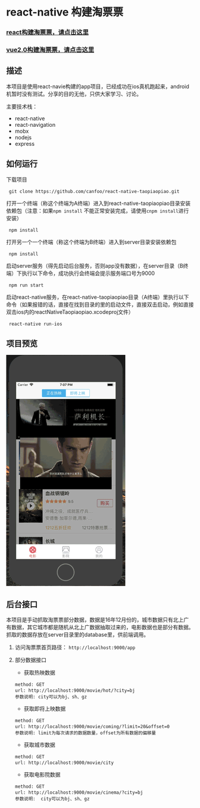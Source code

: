# react-native 构建淘票票
### [react构建淘票票，请点击这里](https://github.com/canfoo/react-taopiaopiao)
### [vue2.0构建淘票票，请点击这里](https://github.com/canfoo/vue2.0-taopiaopiao)

## 描述
本项目是使用react-navie构建的app项目，已经成功在ios真机跑起来，android机暂时没有测试。分享的目的无他，只供大家学习、讨论。

主要技术栈：<br/>
- react-native
- react-navigation
- mobx
- nodejs
- express

## 如何运行
下载项目
```
 git clone https://github.com/canfoo/react-native-taopiaopiao.git
```
 打开一个终端（称这个终端为A终端）进入到react-native-taopiaopiao目录安装依赖包（注意：如果`npm install` 不能正常安装完成，请使用`cnpm install`进行安装）
```
 npm install
```
 打开另一个一个终端（称这个终端为B终端）进入到server目录安装依赖包
```
 npm install
```
启动server服务（得先启动后台服务，否则app没有数据），在server目录（B终端）下执行以下命令，成功执行会终端会提示服务端口号为9000
```
 npm run start
```
启动react-native服务，在react-native-taopiaopiao目录（A终端）里执行以下命令（如果报错的话，直接在找到目录的里的启动文件，直接双击启动，例如直接双击ios内的reactNativeTaopiaopiao.xcodeproj文件）
```
 react-native run-ios
```

## 项目预览
![Mou icon](./Screenshots/rn_tpp_s.gif)

## 后台接口
本项目是手动抓取淘票票部分数据，数据是16年12月份的，城市数据只有北上广有数据，其它城市都是随机从北上广数据抽取过来的，电影数据也是部分有数据。抓取的数据存放在server目录里的database里，供前端调用。

1. 访问淘票票首页路径： `http://localhost:9000/app`

2. 部分数据接口
	- 获取热映数据 
	```
	method: GET
 	url: http://localhost:9000/movie/hot/?city=bj
 	参数说明: city可以为bj、sh、gz
	```
	- 获取即将上映数据 
	```
	method: GET
 	url: http://localhost:9000/movie/coming/?limit=20&offset=0
 	参数说明: limit为每次请求的数据数量，offset为所有数据的偏移量
	```
	- 获取城市数据
	```
	method: GET
 	url: http://localhost:9000/movie/city
	```
	- 获取电影院数据
	```
	method: GET
 	url: http://localhost:9000/movie/cinema/?city=bj
 	参数说明:  city可以为bj、sh、gz
	```



